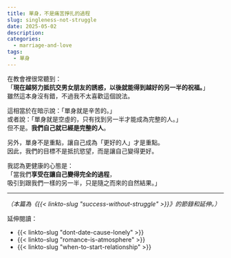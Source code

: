 ```yaml
---
title: 單身，不是痛苦掙扎的過程
slug: singleness-not-struggle
date: 2025-05-02
description: 
categories:
  - marriage-and-love
tags:
  - 單身
---
```


在教會裡很常聽到：\
「**現在越努力抵抗交男女朋友的誘惑，以後就能得到越好的另一半的祝福。**」\
雖然這本身沒有錯，不過我不太喜歡這個說法。

這相當於在暗示說：「單身就是辛苦的。」\
或者說：「單身就是空虛的，只有找到另一半才能成為完整的人。」\
但不是。**我們自己就已經是完整的人**。

另外，單身不是重點，讓自己成為「更好的人」才是重點。\
因此，我們的目標不是抵抗慾望，而是讓自己變得更好。

我認為更健康的心態是：\
「當我們**享受在讓自己變得完全的過程**，\
吸引到跟我們一樣的另一半，只是隨之而來的自然結果。」

---

*（本篇為《{{< linkto-slug "success-without-struggle" >}}》的節錄和延伸。）*

延伸閱讀：

- {{< linkto-slug "dont-date-cause-lonely" >}}
- {{< linkto-slug "romance-is-atmosphere" >}}
- {{< linkto-slug "when-to-start-relationship" >}}